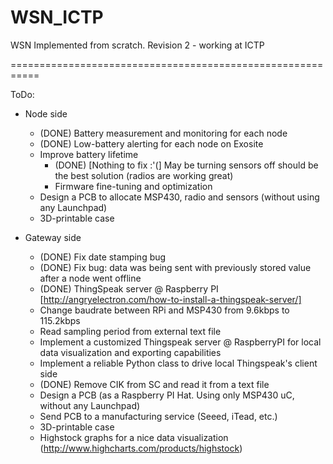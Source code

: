 # WSN_ICTP
WSN Implemented from scratch. Revision 2 - working at ICTP

===========================================================

ToDo:
+ Node side
  - (DONE) Battery measurement and monitoring for each node
  - (DONE) Low-battery alerting for each node on Exosite
  - Improve battery lifetime
    * (DONE) [Nothing to fix :'(] May be turning sensors off should be the best solution (radios are working great)
    * Firmware fine-tuning and optimization
  - Design a PCB to allocate MSP430, radio and sensors (without using any Launchpad)
  - 3D-printable case


+ Gateway side
  - (DONE) Fix date stamping bug
  - (DONE) Fix bug: data was being sent with previously stored value after a node went offline
  - (DONE) ThingSpeak server @ Raspberry PI [http://angryelectron.com/how-to-install-a-thingspeak-server/]
  - Change baudrate between RPi and MSP430 from 9.6kbps to 115.2kbps
  - Read sampling period from external text file
  - Implement a customized Thingspeak server @ RaspberryPI for local data visualization and exporting capabilities
  - Implement a reliable Python class to drive local Thingspeak's client side
  - (DONE) Remove CIK from SC and read it from a text file
  - Design a PCB (as a Raspberry PI Hat. Using only MSP430 uC, without any Launchpad)
  - Send PCB to a manufacturing service (Seeed, iTead, etc.)
  - 3D-printable case
  - Highstock graphs for a nice data visualization (http://www.highcharts.com/products/highstock)
